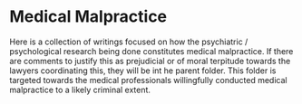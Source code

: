 # Medical Malpractice

Here is a collection of writings focused on how the psychiatric / psychological research being done constitutes medical malpractice. If there are comments to justify this as prejudicial or of moral terpitude towards the lawyers coordinating this, they will be int he parent folder. This folder is targeted towards the medical professionals willingfully conducted medical malpractice to a likely criminal extent.

